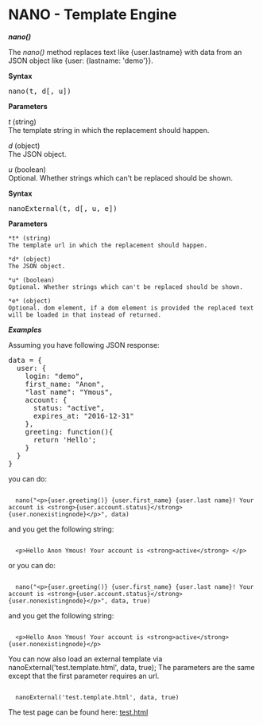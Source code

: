 NANO - Template Engine
=============================

***nano()***

The *nano()* method replaces text like {user.lastname} with data from an JSON object like {user: {lastname: 'demo'}}.

**Syntax**

<pre>nano(t, d[, u])</pre>


**Parameters**

  *t* (string)   
  The template string in which the replacement should happen.

  *d* (object)   
  The JSON object.

  *u* (boolean)  
  Optional. Whether strings which can't be replaced should be shown.



  **Syntax**

  <pre>nanoExternal(t, d[, u, e])</pre>
    

  **Parameters**

    *t* (string)   
    The template url in which the replacement should happen.

    *d* (object)   
    The JSON object.

    *u* (boolean)  
    Optional. Whether strings which can't be replaced should be shown.

    *e* (object)  
    Optional. dom element, if a dom element is provided the replaced text will be loaded in that instead of returned.


***Examples***

Assuming you have following JSON response:

<pre>
data = {
  user: {
    login: "demo",
    first_name: "Anon",
    "last name": "Ymous",
    account: {
      status: "active",
      expires_at: "2016-12-31"
    },
    greeting: function(){
      return 'Hello';
    }
  }
}
</pre>

you can do:

<code>
  nano("&lt;p&gt;{user.greeting()} {user.first_name} {user.last name}! Your account is &lt;strong&gt;{user.account.status}&lt;/strong&gt; {user.nonexistingnode}&lt;/p&gt;", data)
</code>

and you get the following string:

<code>
  &lt;p&gt;Hello Anon Ymous! Your account is &lt;strong&gt;active&lt;/strong&gt; &lt;/p&gt;
</code>

or you can do:

<code>
  nano("&lt;p&gt;{user.greeting()} {user.first_name} {user.last name}! Your account is &lt;strong&gt;{user.account.status}&lt;/strong&gt; {user.nonexistingnode}&lt;/p&gt;", data, true)
</code>

and you get the following string:

<code>
  &lt;p&gt;Hello Anon Ymous! Your account is &lt;strong&gt;active&lt;/strong&gt; {user.nonexistingnode}&lt;/p&gt;
</code>

You can now also load an external template via nanoExternal('test.template.html', data, true);
The parameters are the same except that the first parameter requires an url.

<code>
  nanoExternal('test.template.html', data, true)
</code>

The test page can be found here: <a href="test.html">test.html</a>
